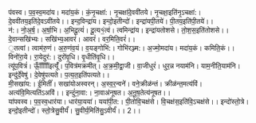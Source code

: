 

  
प॑वस्व। प॒व॒स्व॒मदा॑य। मदा॑य॒कं। कं॒नृ॒चक्षा॑:। नृ॒चक्षा॑दे॒ववी॑तये। नृ॒चक्षा॒इति॑नृ॒ऽचक्षा॑:। दे॒ववी॑तय॒इति॑दे॒वऽवी॑तये।। इन्द॒विन्द्रा॑य। इन्दो॒इतीन्दो॑। इन्द्रा॑यपी॒तये॑। पी॒तय॒इति॑पी॒तये॑।।  
न॑:। नो॒अ॒र्ष॒। अ॒र्षा॒भि। अ॒भिदू॒त्यं॑। दू॒त्य१॒॑त्वं। त्वमिन्द्रा॑य। इन्द्रा॑यतोशसे। तो॒श॒स॒इति॑तोशसे।। दे॒वान्सखि॑भ्यः। सखि॑भ्य॒आवरं॑। आवरं॑। वर॒मिति॒वरं॑।।  
॒तत्वां। त्वाम॑रु॒णं। अ॒रु॒णंव॒यं। व॒यङ्गोभि॑:। गोभि॑रञ्ज्म:। अ॒ज्मो॒मदा॑य। मदा॑य॒कं। कमिति॒कं।। विनो॑रा॒ये। रा॒येदुर॑:। दुरो॑वृ॒धि। वृ॒धीति॑वृ॒धि।।  
त्यू॑प॒वित्रं॑। ऊॉॉॉॉॉॉँ॒इत्यूँ॑। प॒वित्र॑मक्रमीत्। अ॒क्र॒मी॒द्वा॒जी। वा॒जीधुरं॑। धुर॒न्न नयाम॑नि। याम॒नीति॒याम॑नि। इन्दु॑र्दे॒वेषु॑। दे॒वेषु॑पत्यते। प॒त्य॒त॒इति॑पत्यते।।  
मी॒सखा॑य:। ई॒मितीं॑। सखा॑योअस्वरन्। अ॒स्व॒र॒न्वने॑। वने॒क्रीळ॑न्तं। क्रीळ॑न्त॒मत्य॑विं। अत्य॑वि॒मित्यति॑ऽअविं।। इन्दुं॑ना॒वा:। ना॒वाअ॑नूषत। अ॒नू॒ष॒तेत्य॑नूषत।।  
या॑पवस्व। प॒व॒स्व॒धार॑या। धार॑या॒यया॑। यया॑पी॒त:। पी॒तोवि॒चक्ष॑से। वि॒चक्ष॑स॒इति॑वि॒ऽचक्ष॑से।। इन्दो॑स्तो॒त्रे। इन्दो॒इतीन्दो॑। स्तो॒त्रेसु॒वीर्यं॑। सु॒वीर्य॒मिति॑सु॒ऽवीर्यं॑।। 2।।  
